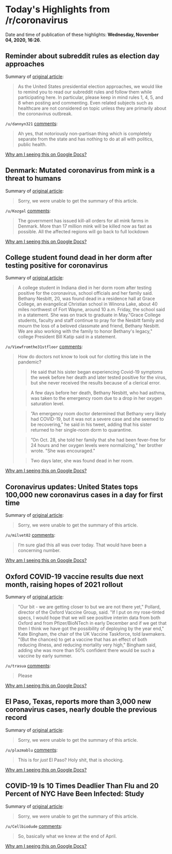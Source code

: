 # Today's Highlights from /r/coronavirus

Date and time of publication of these highlights: **Wednesday, November 04, 2020, 16:26**.

## Reminder about subreddit rules as election day approaches

Summary of [original article](https://www.reddit.com/r/Coronavirus/comments/jn5r7l/reminder_about_subreddit_rules_as_election_day/):

> As the United States presidential election approaches, we would like to remind you to read our subreddit rules and follow them while participating here. In particular, please keep in mind rules 1, 4, 5, and 8 when posting and commenting. Even related subjects such as healthcare are not considered on topic unless they are primarily about the coronavirus outbreak.

`/u/dannyn321` [comments](https://www.reddit.com/r/Coronavirus/comments/jn5r7l/reminder_about_subreddit_rules_as_election_day/):

> Ah yes, that notoriously non-partisan thing which is completely separate from the state and has nothing to do at all with politics, public health.

[Why am I seeing this on Google Docs?](https://docs.google.com/document/d/1Dc6We63vOXIZsc0op-Bt4abqkYjXzOigalQqFxmvvbM/edit?usp=sharing)

## Denmark: Mutated coronavirus from mink is a threat to humans

Summary of [original article](https://www.bt.dk/politik/nye-restriktioner-paa-vej-muteret-coronavirus-fra-mink-er-en-trussel-for-mennesker):

> Sorry, we were unable to get the summary of this article.

`/u/Kozgal` [comments](https://www.reddit.com/r/Coronavirus/comments/jnwx9x/denmark_mutated_coronavirus_from_mink_is_a_threat/):

> The government has issued kill-all orders for all mink farms in Denmark. More than 17 million mink will be killed now as fast as possible. All the affected regions will go back to full lockdown

[Why am I seeing this on Google Docs?](https://docs.google.com/document/d/1Dc6We63vOXIZsc0op-Bt4abqkYjXzOigalQqFxmvvbM/edit?usp=sharing)

## College student found dead in her dorm after testing positive for coronavirus

Summary of [original article](https://www.nbcnews.com/news/us-news/college-student-found-dead-her-dorm-after-testing-positive-coronavirus-n1246376):

> A college student in Indiana died in her dorm room after testing positive for the coronavirus, school officials and her family said. Bethany Nesbitt, 20, was found dead in a residence hall at Grace College, an evangelical Christian school in Winona Lake, about 40 miles northwest of Fort Wayne, around 10 a.m. Friday, the school said in a statement. She was on track to graduate in May."Grace College students, faculty and staff continue to pray for the Nesbitt family and mourn the loss of a beloved classmate and friend, Bethany Nesbitt. We are also working with the family to honor Bethany's legacy," college President Bill Katip said in a statement.

`/u/Viewfromthe31stfloor` [comments](https://www.reddit.com/r/Coronavirus/comments/jo05ru/college_student_found_dead_in_her_dorm_after/):

> How do doctors not know to look out for clotting this late in the pandemic?
> 
> 
> >He said that his sister began experiencing Covid-19 symptoms the week before her death and later tested positive for the virus, but she never received the results because of a clerical error.
> 
> >A few days before her death, Bethany Nesbitt, who had asthma, was taken to the emergency room due to a drop in her oxygen saturation level.
> 
> >”An emergency room doctor determined that Bethany very likely had COVID-19, but it was not a severe case and she seemed to be recovering," he said in his tweet, adding that his sister returned to her single-room dorm to quarantine.
> 
> >”On Oct. 28, she told her family that she had been fever-free for 24 hours and her oxygen levels were normalizing," her brother wrote. "She was encouraged."
> 
> >Two days later, she was found dead in her room.

[Why am I seeing this on Google Docs?](https://docs.google.com/document/d/1Dc6We63vOXIZsc0op-Bt4abqkYjXzOigalQqFxmvvbM/edit?usp=sharing)

## Coronavirus updates: United States tops 100,000 new coronavirus cases in a day for first time

Summary of [original article](https://www.washingtonpost.com/nation/2020/11/03/covid-coronavirus-updates-2/):

> Sorry, we were unable to get the summary of this article.

`/u/milvet02` [comments](https://www.reddit.com/r/Coronavirus/comments/jo6rgb/coronavirus_updates_united_states_tops_100000_new/):

> I’m sure glad this all was over today. That would have been a concerning number.

[Why am I seeing this on Google Docs?](https://docs.google.com/document/d/1Dc6We63vOXIZsc0op-Bt4abqkYjXzOigalQqFxmvvbM/edit?usp=sharing)

## Oxford COVID-19 vaccine results due next month, raising hopes of 2021 rollout

Summary of [original article](https://www.reuters.com/article/idUSKBN27K1CL):

> "Our bit - we are getting closer to but we are not there yet," Pollard, director of the Oxford Vaccine Group, said. "If I put on my rose-tinted specs, I would hope that we will see positive interim data from both Oxford and from Pfizer/BioNTech in early December and if we get that then I think we have got the possibility of deploying by the year end," Kate Bingham, the chair of the UK Vaccine Taskforce, told lawmakers. "(But the chances) to get a vaccine that has an effect of both reducing illness, and reducing mortality very high," Bingham said, adding she was more than 50% confident there would be such a vaccine by early summer.

`/u/trasua` [comments](https://www.reddit.com/r/Coronavirus/comments/jnyqas/oxford_covid19_vaccine_results_due_next_month/):

> Please

[Why am I seeing this on Google Docs?](https://docs.google.com/document/d/1Dc6We63vOXIZsc0op-Bt4abqkYjXzOigalQqFxmvvbM/edit?usp=sharing)

## El Paso, Texas, reports more than 3,000 new coronavirus cases, nearly double the previous record

Summary of [original article](https://twitter.com/bnodesk/status/1324053040077426697?s=21):

> Sorry, we were unable to get the summary of this article.

`/u/plazmablu` [comments](https://www.reddit.com/r/Coronavirus/comments/jo1syf/el_paso_texas_reports_more_than_3000_new/):

> This is for *just* El Paso? Holy shit, that is shocking.

[Why am I seeing this on Google Docs?](https://docs.google.com/document/d/1Dc6We63vOXIZsc0op-Bt4abqkYjXzOigalQqFxmvvbM/edit?usp=sharing)

## COVID-19 Is 10 Times Deadlier Than Flu and 20 Percent of NYC Have Been Infected: Study

Summary of [original article](https://www.nbcnewyork.com/news/coronavirus/covid-19-is-10-times-deadlier-than-flu-and-20-percent-of-nyc-have-been-infected-study/2701435/):

> Sorry, we were unable to get the summary of this article.

`/u/Cellbiodude` [comments](https://www.reddit.com/r/Coronavirus/comments/jnkdxl/covid19_is_10_times_deadlier_than_flu_and_20/):

> So, basically what we knew at the end of April.

[Why am I seeing this on Google Docs?](https://docs.google.com/document/d/1Dc6We63vOXIZsc0op-Bt4abqkYjXzOigalQqFxmvvbM/edit?usp=sharing)

